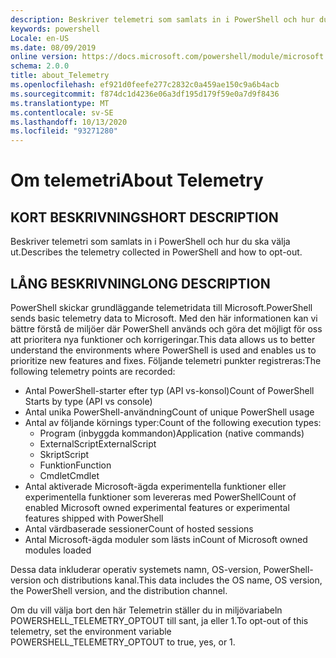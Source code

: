 ```yaml
---
description: Beskriver telemetri som samlats in i PowerShell och hur du ska välja ut.
keywords: powershell
Locale: en-US
ms.date: 08/09/2019
online version: https://docs.microsoft.com/powershell/module/microsoft.powershell.core/about/about_telemetry?view=powershell-7.1&WT.mc_id=ps-gethelp
schema: 2.0.0
title: about_Telemetry
ms.openlocfilehash: ef921d0feefe277c2832c0a459ae150c9a6b4acb
ms.sourcegitcommit: f874dc1d4236e06a3df195d179f59e0a7d9f8436
ms.translationtype: MT
ms.contentlocale: sv-SE
ms.lasthandoff: 10/13/2020
ms.locfileid: "93271280"
---
```

# <a name="about-telemetry"></a><span data-ttu-id="cfeda-104">Om telemetri</span><span class="sxs-lookup"><span data-stu-id="cfeda-104">About Telemetry</span></span>

## <a name="short-description"></a><span data-ttu-id="cfeda-105">KORT BESKRIVNING</span><span class="sxs-lookup"><span data-stu-id="cfeda-105">SHORT DESCRIPTION</span></span>

<span data-ttu-id="cfeda-106">Beskriver telemetri som samlats in i PowerShell och hur du ska välja ut.</span><span class="sxs-lookup"><span data-stu-id="cfeda-106">Describes the telemetry collected in PowerShell and how to opt-out.</span></span>

## <a name="long-description"></a><span data-ttu-id="cfeda-107">LÅNG BESKRIVNING</span><span class="sxs-lookup"><span data-stu-id="cfeda-107">LONG DESCRIPTION</span></span>

<span data-ttu-id="cfeda-108">PowerShell skickar grundläggande telemetridata till Microsoft.</span><span class="sxs-lookup"><span data-stu-id="cfeda-108">PowerShell sends basic telemetry data to Microsoft.</span></span>
<span data-ttu-id="cfeda-109">Med den här informationen kan vi bättre förstå de miljöer där PowerShell används och göra det möjligt för oss att prioritera nya funktioner och korrigeringar.</span><span class="sxs-lookup"><span data-stu-id="cfeda-109">This data allows us to better understand the environments where PowerShell is used and enables us to prioritize new features and fixes.</span></span>
<span data-ttu-id="cfeda-110">Följande telemetri punkter registreras:</span><span class="sxs-lookup"><span data-stu-id="cfeda-110">The following telemetry points are recorded:</span></span>

- <span data-ttu-id="cfeda-111">Antal PowerShell-starter efter typ (API vs-konsol)</span><span class="sxs-lookup"><span data-stu-id="cfeda-111">Count of PowerShell Starts by type (API vs console)</span></span>
- <span data-ttu-id="cfeda-112">Antal unika PowerShell-användning</span><span class="sxs-lookup"><span data-stu-id="cfeda-112">Count of unique PowerShell usage</span></span>
- <span data-ttu-id="cfeda-113">Antal av följande körnings typer:</span><span class="sxs-lookup"><span data-stu-id="cfeda-113">Count of the following execution types:</span></span>
  - <span data-ttu-id="cfeda-114">Program (inbyggda kommandon)</span><span class="sxs-lookup"><span data-stu-id="cfeda-114">Application (native commands)</span></span>
  - <span data-ttu-id="cfeda-115">ExternalScript</span><span class="sxs-lookup"><span data-stu-id="cfeda-115">ExternalScript</span></span>
  - <span data-ttu-id="cfeda-116">Skript</span><span class="sxs-lookup"><span data-stu-id="cfeda-116">Script</span></span>
  - <span data-ttu-id="cfeda-117">Funktion</span><span class="sxs-lookup"><span data-stu-id="cfeda-117">Function</span></span>
  - <span data-ttu-id="cfeda-118">Cmdlet</span><span class="sxs-lookup"><span data-stu-id="cfeda-118">Cmdlet</span></span>
- <span data-ttu-id="cfeda-119">Antal aktiverade Microsoft-ägda experimentella funktioner eller experimentella funktioner som levereras med PowerShell</span><span class="sxs-lookup"><span data-stu-id="cfeda-119">Count of enabled Microsoft owned experimental features or experimental features shipped with PowerShell</span></span>
- <span data-ttu-id="cfeda-120">Antal värdbaserade sessioner</span><span class="sxs-lookup"><span data-stu-id="cfeda-120">Count of hosted sessions</span></span>
- <span data-ttu-id="cfeda-121">Antal Microsoft-ägda moduler som lästs in</span><span class="sxs-lookup"><span data-stu-id="cfeda-121">Count of Microsoft owned modules loaded</span></span>

<span data-ttu-id="cfeda-122">Dessa data inkluderar operativ systemets namn, OS-version, PowerShell-version och distributions kanal.</span><span class="sxs-lookup"><span data-stu-id="cfeda-122">This data includes the OS name, OS version, the PowerShell version, and the distribution channel.</span></span>

<span data-ttu-id="cfeda-123">Om du vill välja bort den här Telemetrin ställer du in miljövariabeln POWERSHELL_TELEMETRY_OPTOUT till sant, ja eller 1.</span><span class="sxs-lookup"><span data-stu-id="cfeda-123">To opt-out of this telemetry, set the environment variable POWERSHELL_TELEMETRY_OPTOUT to true, yes, or 1.</span></span>

